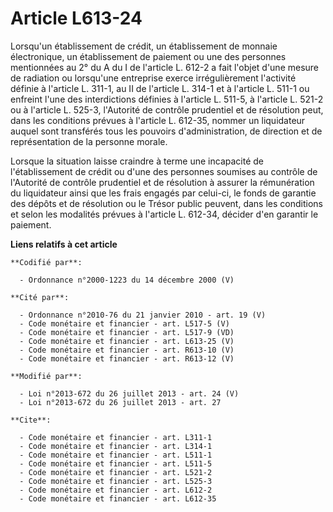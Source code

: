 # Article L613-24

Lorsqu'un établissement de crédit, un établissement de monnaie électronique, un établissement de paiement ou une des
personnes mentionnées au 2° du A du I de l'article L. 612-2 a fait l'objet d'une mesure de radiation ou lorsqu'une entreprise
exerce irrégulièrement l'activité définie à l'article L. 311-1, au II de l'article L. 314-1 et à l'article L. 511-1 ou
enfreint l'une des interdictions définies à l'article L. 511-5, à l'article L. 521-2 ou à l'article L. 525-3, l'Autorité de
contrôle prudentiel et de résolution peut, dans les conditions prévues à l'article L. 612-35, nommer un liquidateur auquel
sont transférés tous les pouvoirs d'administration, de direction et de représentation de la personne morale. 

Lorsque la situation laisse craindre à terme une incapacité de l'établissement de crédit ou d'une des personnes soumises au
contrôle de l'Autorité de contrôle prudentiel et de résolution à assurer la rémunération du liquidateur ainsi que les frais
engagés par celui-ci, le fonds de garantie des dépôts et de résolution ou le Trésor public peuvent, dans les conditions et
selon les modalités prévues à l'article L. 612-34, décider d'en garantir le paiement.

**Liens relatifs à cet article**

	**Codifié par**:

	  - Ordonnance n°2000-1223 du 14 décembre 2000 (V)

	**Cité par**:

	  - Ordonnance n°2010-76 du 21 janvier 2010 - art. 19 (V)
	  - Code monétaire et financier - art. L517-5 (V)
	  - Code monétaire et financier - art. L517-9 (VD)
	  - Code monétaire et financier - art. L613-25 (V)
	  - Code monétaire et financier - art. R613-10 (V)
	  - Code monétaire et financier - art. R613-12 (V)

	**Modifié par**:

	  - Loi n°2013-672 du 26 juillet 2013 - art. 24 (V)
	  - Loi n°2013-672 du 26 juillet 2013 - art. 27

	**Cite**:

	  - Code monétaire et financier - art. L311-1
	  - Code monétaire et financier - art. L314-1
	  - Code monétaire et financier - art. L511-1
	  - Code monétaire et financier - art. L511-5
	  - Code monétaire et financier - art. L521-2
	  - Code monétaire et financier - art. L525-3
	  - Code monétaire et financier - art. L612-2
	  - Code monétaire et financier - art. L612-35

